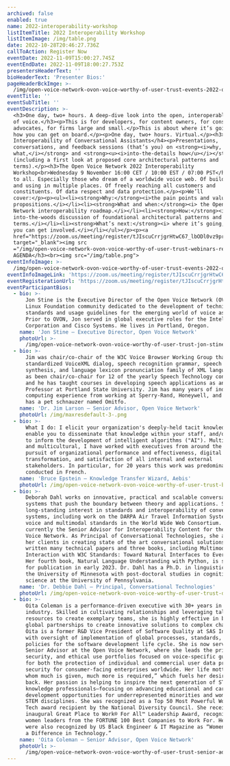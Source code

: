 ```yaml
---
archived: false
enabled: true
name: 2022-interoperability-workshop
listItemTitle: 2022 Interoperability Workshop
listItemImage: /img/table.png
date: 2022-10-28T20:46:27.736Z
callToAction: Register Now
eventDate: 2022-11-09T15:00:27.745Z
eventEndDate: 2022-11-09T18:00:27.753Z
presentersHeaderText: ''
bioHeaderText: 'Presenter Bios:'
pageHeaderBckImge: >-
  /img/open-voice-network-ovon-voice-worthy-of-user-trust-events-2022-ovon-interoperability-workshop-graphic-1.png
eventTitle: ''
eventSubTitle: ''
eventDescription: >-
  <h3>One day, two+ hours. A deep-dive look into the open, interoperable future
  of voice.</h3><p>This is for developers, for content owners, for consumer IOT
  advocates, for firms large and small.</p>This is about where it’s going and
  how you can get on board.</p><p>One day, two+ hours. Virtual.</p><h3>The
  Interoperability of Conversational Assistants</h4><p>Presentations,
  conversations, and feedback sessions (that’s you) on <strong><i>why,
  what,</i></strong> and <strong><u><i>into-the-details how</u></i></strong>
  (including a first look at proposed core architectural patterns and
  terms).</p><h3>The Open Voice Network 2022 Interoperability
  Workshop<br>Wednesday 9 November 16:00 CET / 10:00 EST / 07:00 PST</h3><p>Open
  to all. Especially those who dream of a worldwide voice web. Of building once
  and using in multiple places. Of freely reaching all customers and
  constituents. Of data respect and data protection.</p><p>We’ll
  cover:</p><p><ul><li><strong>Why:</strong><i>the pain points and value
  propositions.</i></li><li><strong>What and when:</strong><i> the Open Voice
  Network interoperability roadmap.</i></li><li><strong>How:</strong><i> an
  into-the-woods discussion of foundational architectural patterns and
  terms.</i></li><li><strong>What’s next:</strong><i> where it’s going, and how
  you can get involved.</i></li></ul></p><p><a
  href="https://zoom.us/meeting/register/tJIscuCrrjgrHtwC67_lbODl0vz9prO4Y1vR"
  target="_blank"><img src
  ="/img/open-voice-network-ovon-voice-worthy-of-user-trust-webinars-register-now-button-1.png"></a></p><h3>DRAFT
  AGENDA</h3><br><img src="/img/table.png">
eventInfoImage: >-
  /img/open-voice-network-ovon-voice-worthy-of-user-trust-events-2022-ovon-interoperability-workshop-graphic-1.png
eventInfoImageLink: 'https://zoom.us/meeting/register/tJIscuCrrjgrHtwC67_lbODl0vz9prO4Y1vR'
eventRegisterationUrl: 'https://zoom.us/meeting/register/tJIscuCrrjgrHtwC67_lbODl0vz9prO4Y1vR'
eventParticipantBios:
  - bio: >-
      Jon Stine is the Executive Director of the Open Voice Network (OVON), the
      Linux Foundation community dedicated to the development of technical
      standards and usage guidelines for the emerging world of voice assistance.
      Prior to OVON, Jon served in global executive roles for the Intel
      Corporation and Cisco Systems. He lives in Portland, Oregon.
    name: 'Jon Stine – Executive Director, Open Voice Network'
    photoUrl: >-
      /img/open-voice-network-ovon-voice-worthy-of-user-trust-jon-stine-executive-director.jpg
  - bio: >-
      Jim was chair/co-chair of the W3C Voice Browser Working Group that
      standardized VoiceXML dialog, speech recognition grammar, speech
      synthesis, and language lexicon pronunciation family of XML languages. He
      as been chair/co-chair for 12 of the yearly Speech Technology conferences,
      and he has taught courses in developing speech applications as an Adjunct
      Professor at Portland State University. Jim has many years of industrial
      computing experience from working at Sperry-Rand, Honeywell, and Intel. He
      has a pet schnauzer named Omitfo.
    name: 'Dr. Jim Larson – Senior Advisor, Open Voice Network'
    photoUrl: /img/maxresdefault-3-.png
  - bio: >-
      What I do: I elicit your organization's deeply-held tacit knowledge and
      enable you to disseminate that knowledge within your staff, and/or use it
      to inform the development of intelligent algorithms ("AI"). Multilingual
      and multicultural, I have worked with executives from around the world in
      pursuit of organizational performance and effectiveness, digital
      transformation, and satisfaction of all internal and external
      stakeholders. In particular, for 20 years this work was predominantly
      conducted in French.
    name: 'Bruce Epstein – Knowledge Transfer Wizard, Aebis'
    photoUrl: /img/open-voice-network-ovon-voice-worthy-of-user-trust-bruce-epstein.jpeg
  - bio: >-
      Deborah Dahl works on innovative, practical and scalable conversational
      systems that push the boundary between theory and applications. She has a
      long-standing interest in standards and interoperability of conversational
      systems, including work on the DARPA Air Travel Information System and
      voice and multimodal standards in the World Wide Web Consortium. She is
      currently the Senior Advisor for Interoperability Content for the Open
      Voice Network. As Principal of Conversational Technologies, she assists
      her clients in creating state of the art conversational solutions. She has
      written many technical papers and three books, including Multimodal
      Interaction with W3C Standards: Toward Natural Interfaces to Everything.
      Her fourth book, Natural Language Understanding with Python, is scheduled
      for publication in early 2023. Dr. Dahl has a Ph.D. in linguistics from
      the University of Minnesota with post-doctoral studies in cognitive
      science at the University of Pennsylvania.
    name: 'Dr. Debbie Dahl – Principal, Conversational Technologies'
    photoUrl: /img/open-voice-network-ovon-voice-worthy-of-user-trust-dr-debbie-dahl.jpg
  - bio: >-
      Oita Coleman is a performance-driven executive with 30+ years in the tech
      industry. Skilled in cultivating relationships and leveraging talent and
      resources to create exemplary teams, she is highly effective in building
      global partnerships to create innovative solutions to complex challenges.
      Oita is a former R&D Vice President of Software Quality at SAS Institute,
      with oversight of implementation of global processes, standards, and
      policies for the software development life cycle. She is now serving as
      Senior Advisor at the Open Voice Network, where she leads the privacy,
      security, and ethical use portfolios focused on voice-specific guidance
      for both the protection of individual and commercial user data privacy and
      security for consumer-facing enterprises worldwide. Her life motto is “to
      whom much is given, much more is required,” which fuels her desire to give
      back. Her passion is helping to inspire the next generation of STEM
      knowledge professionals—focusing on advancing educational and career
      development opportunities for underrepresented minorities and women in
      STEM disciplines. She was recognized as a Top 50 Most Powerful Women in
      Tech award recipient by the National Diversity Council. She received the
      inaugural Great Place to Work® For All™ Leadership Award, recognizing
      women leaders from the FORTUNE 100 Best Companies to Work For. Her efforts
      were also recognized by US Black Engineer & IT Magazine as “Women Who Make
      a Difference in Technology.”
    name: 'Oita Coleman – Senior Advisor, Open Voice Network'
    photoUrl: >-
      /img/open-voice-network-ovon-voice-worthy-of-user-trust-senior-advisor-oita-coleman.jpg
---
```


